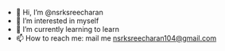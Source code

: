 - 👋 Hi, I’m @nsrksreecharan
- 👀 I’m interested in myself 
- 🌱 I’m currently learning to learn 
- 📫 How to reach me: mail me nsrksreecharan104@gmail.com 

<!---
nsrksreecharan/nsrksreecharan is a ✨ special ✨ repository because its `README.md` (this file) appears on your GitHub profile.
You can click the Preview link to take a look at your changes.
--->
